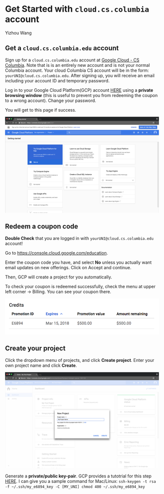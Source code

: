# Get Started with `cloud.cs.columbia` account

Yizhou Wang

## Get a `cloud.cs.columbia.edu` account

Sign up for a `cloud.cs.columbia.edu` account at [Google Cloud - CS Columbia](https://www.cs.columbia.edu/auth/cloud). Note that is is an entirely new account and is not your normal Columbia account. Your cloud Columbia CS account will be in the form: `yourUNI@cloud.cs.columbia.edu`. After signing up, you will receive an email including your account ID and temporary password. 

Log in to your Google Cloud Platform(GCP) account [HERE](https://console.cloud.google.com/) using a **private browsing window** (this is useful to prevent you from redeeming the coupon to a wrong account). Change your password. 

You will get to this page if success. 

![GCP Start](https://github.com/llcao/cu17/blob/master/install_googlecloud/img/gcp_start.png)

## Redeem a coupon code

**Double Check** that you are logged in with `yourUNI@cloud.cs.columbia.edu` account!

Go to https://console.cloud.google.com/education. 

Enter the coupon code you have, and select **No** unless you actually want email updates on new offerings. Click on Accept and continue.

Then, GCP will create a project for you automatically.

To check your coupon is redeemed successfully, check the menu at upper left corner -> Billing. You can see your coupon there.

![coupon](https://github.com/llcao/cu17/blob/master/install_googlecloud/img/coupon.png)

## Create your project

Click the dropdown menu of projects, and click **Create project**. Enter your own project name and click **Create**.

![new project](https://github.com/llcao/cu17/blob/master/install_googlecloud/img/new_project_1.png)

Generate a **private/public key-pair**. GCP provides a tutotrial for this step [HERE](https://cloud.google.com/compute/docs/instances/adding-removing-ssh-keys#createsshkeys).
I can give you a sample command for Mac/Linux:
``ssh-keygen -t rsa -f ~/.ssh/my_e6894_key -C [MY_UNI]
chmod 400 ~/.ssh/my_e6894_key``






